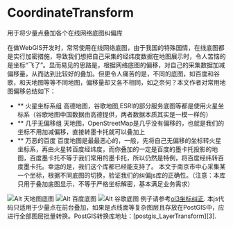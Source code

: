 # CoordinateTransform
用于将少量点叠加各个在线网络底图纠偏库

在做WebGIS开发时，常常使用在线网络底图，由于我国的特殊国情，在线底图都是实行加密措施，导致我们想把自己采集的经纬度数据在地图展示时，令人苦恼的是坐标“飞了”。显而易见的思路是，根据网络底图的偏移，对自己的采集数据加减偏移量，从而达到比较好的叠加。但更令人痛苦的是，不同的底图，如百度和谷歌，和天地图等等不同地图，偏移量却又各不相同，如之奈何？本文作者对常用地图偏移总结如下：
- ** 火星坐标系组  高德地图，谷歌地图,ESRI的部分服务底图等都是使用火星坐标系（谷歌地图中国数据由高德提供，两者数据本质其实是一模一样的）
- ** 几乎无偏移组  天地图，OpenStreetMap是几乎没有偏移的，也就是我们的坐标不用加减偏移，直接转墨卡托就可以叠加上
- ** 万恶的百度  百度地图是最最恶心的，一般，先将自己无偏移的坐标转火星坐标系，再由火星转百度经纬度，而你叠加的一定是百度的墨卡托投影的地图，百度墨卡托不等于我们常用的墨卡托，所以仍然是特例，将百度经纬转百度墨卡托。幸运的是，我们这个库都已经能支持了。
本文于南京市中心采集某一个坐标，根据不同底图的切换，验证我们的纠偏js库的正确性。（注意：本库只用于叠加底图显示，不等于严格坐标解密，基本满足业务需求）
	
![Alt 天地图底图](http://freegis.github.io/images/demo/tianditu.png "天地图")
![Alt 百度底图](http://freegis.github.io/images/demo/baidu.png "百度地图")
![Alt 谷歌底图](http://freegis.github.io/images/demo/google.png "谷歌地图")
例子请参考[ol3坐标纠正][1].
本js代码只适用于少量点在前台叠加，如果是点线面等复杂图层且存放在PostGIS中，应进行全部图层批量转换。PostGIS转换库地址：[postgis_LayerTransform][3].

[1]: http://freegis.github.io/examples/CoordinateTransform.html
[2]: https://github.com/FreeGIS/postgis_LayerTransform

